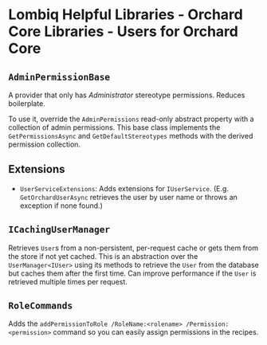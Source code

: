 # Lombiq Helpful Libraries - Orchard Core Libraries - Users for Orchard Core

## `AdminPermissionBase`

A provider that only has *Administrator* stereotype permissions. Reduces boilerplate.

To use it, override the `AdminPermissions` read-only abstract property with a collection of admin permissions. This base class implements the `GetPermissionsAsync` and `GetDefaultStereotypes` methods with the derived permission collection.

## Extensions

- `UserServiceExtensions`: Adds extensions for `IUserService`. (E.g. `GetOrchardUserAsync` retrieves the user by user name or throws an exception if none found.)

## `ICachingUserManager`

Retrieves `User`s from a non-persistent, per-request cache or gets them from the store if not yet cached. This is an abstraction over the `UserManager<IUser>` using its methods to retrieve the `User` from the database but caches them after the first time. Can improve performance if the `User` is retrieved multiple times per request.

## `RoleCommands`

Adds the `addPermissionToRole /RoleName:<rolename> /Permission:<permission>` command so you can easily assign permissions in the recipes.

